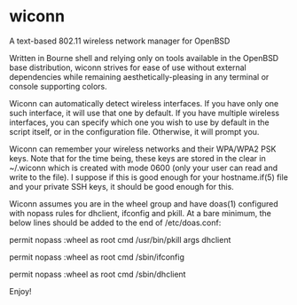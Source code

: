 # wiconn
A text-based 802.11 wireless network manager for OpenBSD

Written in Bourne shell and relying only on tools available in the OpenBSD
base distribution, wiconn strives for ease of use without external
dependencies while remaining aesthetically-pleasing in any terminal or 
console supporting colors.

Wiconn can automatically detect wireless interfaces. If you have only one
such interface, it will use that one by default. If you have multiple 
wireless interfaces, you can specify which one you wish to use by default
in the script itself, or in the configuration file. Otherwise, it will
prompt you.

Wiconn can remember your wireless networks and their WPA/WPA2 PSK keys.
Note that for the time being, these keys are stored in the clear in 
~/.wiconn which is created with mode 0600 (only your user can read and 
write to the file). I suppose if this is good enough for your 
hostname.if(5) file and your private SSH keys, it should be good enough
for this.

Wiconn assumes you are in the wheel group and have doas(1) configured 
with nopass rules for dhclient, ifconfig and pkill. At a bare minimum, 
the below lines should be added to the end of /etc/doas.conf:

permit nopass :wheel as root cmd /usr/bin/pkill args dhclient

permit nopass :wheel as root cmd /sbin/ifconfig

permit nopass :wheel as root cmd /sbin/dhclient

Enjoy!
